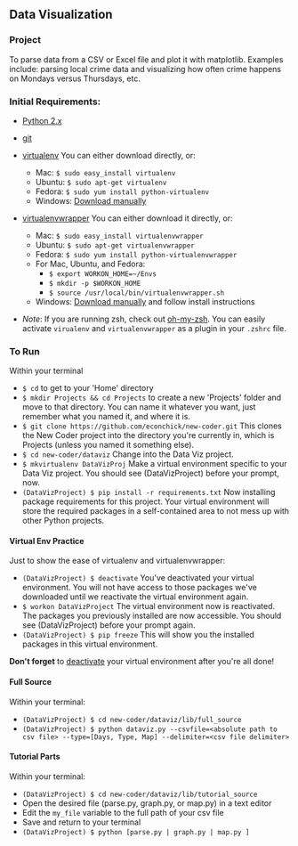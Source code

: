 ## Data Visualization

### Project
To parse data from a CSV or Excel file and plot it with matplotlib. Examples include: parsing local crime data and visualizing how often crime happens on Mondays versus Thursdays, etc.


### Initial Requirements:
* [Python 2.x](http://www.python.org/download/releases/2.7.5/)
* [git](http://git-scm.com/downloads)
* [virtualenv](http://pypi.python.org/pypi/virtualenv) You can either download directly, or:
	* Mac: `$ sudo easy_install virtualenv`
	* Ubuntu: `$ sudo apt-get virtualenv`
	* Fedora: `$ sudo yum install python-virtualenv`
	* Windows: [Download manually](http://pypi.python.org/pypi/virtualenv)
* [virtualenvwrapper](http://pypi.python.org/pypi/virtualenvwrapper) You can either download it directly, or:
	* Mac: `$ sudo easy_install virtualenvwrapper`
	* Ubuntu: `$ sudo apt-get virtualenvwrapper`
	* Fedora: `$ sudo yum install python-virtualenvwrapper`
	* For Mac, Ubuntu, and Fedora:
		* `$ export WORKON_HOME=~/Envs`
		* `$ mkdir -p $WORKON_HOME`
		* `$ source /usr/local/bin/virtualenvwrapper.sh`
	* Windows: [Download manually](http://pypi.python.org/pypi/virtualenvwrapper) and follow install instructions

* _Note_: If you are running zsh, check out [oh-my-zsh](https://github.com/robbyrussell/oh-my-zsh). You can easily activate <code>virualenv</code> and <code>virtualenvwrapper</code> as a plugin in your `.zshrc` file.

### To Run
Within your terminal

* `$ cd` to get to your 'Home' directory
* `$ mkdir Projects && cd Projects` to create a new 'Projects' folder and move to that directory. You can name it whatever you want, just remember what you named it, and where it is.
* `$ git clone https://github.com/econchick/new-coder.git` This clones the New Coder project into the directory you're currently in, which is Projects (unless you named it something else).
* `$ cd new-coder/dataviz` Change into the Data Viz project.
* `$ mkvirtualenv DataVizProj` Make a virtual environment specific to your Data Viz project. You should see (DataVizProject) before your prompt, now.
* `(DataVizProject) $ pip install -r requirements.txt` Now installing package requirements for this project. Your virtual environment will store the required packages in a self-contained area to not mess up with other Python projects.

#### Virtual Env Practice
Just to show the ease of virtualenv and virtualenvwrapper:
* `(DataVizProject) $ deactivate` You've deactivated your virtual environment. You will not have access to those packages we've downloaded until we reactivate the virtual environment again.
* `$ workon DataVizProject` The virtual environment now is reactivated. The packages you previously installed are now accessible. You should see (DataVizProject) before your prompt again.
* `(DataVizProject) $ pip freeze` This will show you the installed packages in this virtual environment.

**Don't forget** to [deactivate](#virtual-env-practice) your virtual environment after you're all done!

#### Full Source
Within your terminal:

* `(DataVizProject) $ cd new-coder/dataviz/lib/full_source`
* `(DataVizProject) $ python dataviz.py --csvfile=<absolute path to csv file> --type=[Days, Type, Map] --delimiter=<csv file delimiter>`


#### Tutorial Parts
Within your terminal:
* `(DataVizProject) $ cd new-coder/dataviz/lib/tutorial_source`
* Open the desired file (parse.py, graph.py, or map.py) in a text editor
* Edit the `my_file` variable to the full path of your csv file
* Save and return to your terminal
* `(DataVizProject) $ python [parse.py | graph.py | map.py ]`


